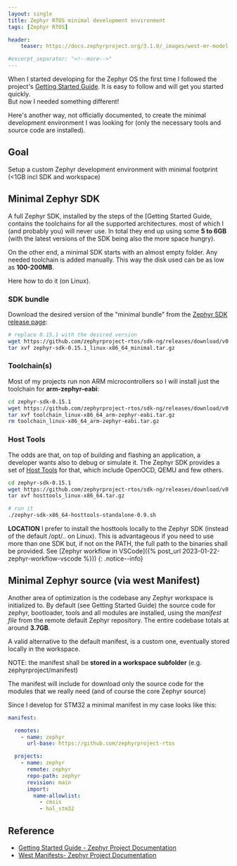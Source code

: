 ```yaml
---
layout: single
title: Zephyr RTOS minimal development environment 
tags: [Zephyr RTOS]

header:
    teaser: https://docs.zephyrproject.org/3.1.0/_images/west-mr-model.png

#excerpt_separator: "<!--more-->"
---
```



When I started developing for the Zephyr OS the first time I followed the project's [Getting Started Guide](https://docs.zephyrproject.org/latest/develop/getting_started/index.html). It is easy to follow and will get you started quickly.  
But now I needed something different!  

Here's another way, not officially documented, to create the minimal development environment I was looking for (only the necessary tools and source code are installed).

## Goal

Setup a custom Zephyr development environment with minimal footprint (<1GB incl SDK and workspace)

## Minimal Zephyr SDK  

A full Zephyr SDK, installed by the steps of the [Getting Started Guide, contains the toolchains for all the supported architectures.
most of which I (and probably you) will never use.
In total they end up using some **5 to 6GB** (with the latest versions of the SDK being also the more space hungry).

On the other end, a minimal SDK starts with an almost empty folder. Any needed toolchain is added manually. This way the disk used can be as low as **100-200MB**.  

Here how to do it (on Linux).

### SDK bundle  

Download the desired version of the "minimal bundle" from the [Zephyr SDK release page](https://github.com/zephyrproject-rtos/sdk-ng/releases):  

``` bash
# replace 0.15.1 with the desired version
wget https://github.com/zephyrproject-rtos/sdk-ng/releases/download/v0.15.1/zephyr-sdk-0.15.1_linux-x86_64_minimal.tar.gz
tar xvf zephyr-sdk-0.15.1_linux-x86_64_minimal.tar.gz
```

### Toolchain(s)  

Most of my projects run non ARM microcontrollers so I will install just the toolchain for **arm-zephyr-eabi**:

``` bash
cd zephyr-sdk-0.15.1
wget https://github.com/zephyrproject-rtos/sdk-ng/releases/download/v0.15.1/toolchain_linux-x86_64_arm-zephyr-eabi.tar.gz
tar xvf toolchain_linux-x86_64_arm-zephyr-eabi.tar.gz
rm toolchain_linux-x86_64_arm-zephyr-eabi.tar.gz
```

### Host Tools

The odds are that, on top of building and flashing an application, a developer wants also to debug or simulate it. The Zephyr SDK provides a set of [Host Tools](https://github.com/zephyrproject-rtos/sdk-ng/releases/tag/v0.15.1) for that, which include OpenOCD, QEMU and few others.

```bash
cd zephyr-sdk-0.15.1
wget https://github.com/zephyrproject-rtos/sdk-ng/releases/download/v0.15.1/hosttools_linux-x86_64.tar.gz
tar xvf hosttools_linux-x86_64.tar.gz

# run it
./zephyr-sdk-x86_64-hosttools-standalone-0.9.sh
```

**LOCATION** I prefer to install the hosttools locally to the Zephyr SDK (instead of the default /opt/.. on Linux). This is advantageous if you need to use more than one SDK but, if not on the PATH, the full path to the binaries shall be provided. See [Zephyr workflow in VSCode]({% post_url 2023-01-22-zephyr-workflow-vscode %}))
{: .notice--info}

## Minimal Zephyr source (via west Manifest)

Another area of optimization is the codebase any Zephyr workspace is initialized to. By default (see Getting Started Guide) the source code for zephyr, bootloader, tools and all modules are installed, using the *manifest file* from the remote default Zephyr repository.
The entire codebase totals at around **3.7GB**.

A valid alternative to the default manifest, is a custom one, eventually stored locally in the workspace.

NOTE: the manifest shall be **stored in a workspace subfolder** (e.g. zephyrproject/manifest)

The manifest will include for download only the source code for the modules that we really need (and of course the core Zephyr source)

Since I develop for STM32 a minimal manifest in my case looks like this:

``` yaml
manifest:

  remotes:
    - name: zephyr
      url-base: https://github.com/zephyrproject-rtos

  projects:
    - name: zephyr
      remote: zephyr
      repo-path: zephyr
      revision: main
      import:
        name-allowlist:
          - cmsis
          - hal_stm32
```

## Reference

- [Getting Started Guide - Zephyr Project Documentation](https://docs.zephyrproject.org/latest/develop/getting_started/index.html)
- [West Manifests- Zephyr Project Documentation](https://docs.zephyrproject.org/latest/develop/west/manifest.html)